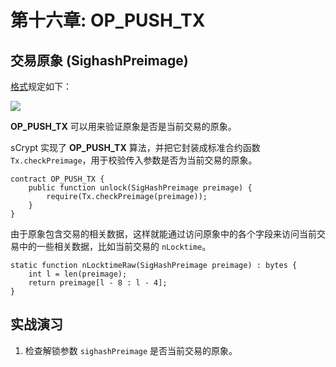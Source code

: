 # 第十六章: OP_PUSH_TX

## 交易原象 (SighashPreimage)

[格式](https://github.com/bitcoin-sv/bitcoin-sv/blob/master/doc/abc/replay-protected-sighash.md#digest-algorithm)规定如下：

![](https://img-blog.csdnimg.cn/20200712222718698.png?x-oss-process=image/watermark,type_ZmFuZ3poZW5naGVpdGk,shadow_10,text_aHR0cHM6Ly9ibG9nLmNzZG4ubmV0L2ZyZWVkb21oZXJv,size_16,color_FFFFFF,t_70#pic_center)

**OP_PUSH_TX** 可以用来验证原象是否是当前交易的原象。

sCrypt 实现了 **OP_PUSH_TX** 算法，并把它封装成标准合约函数 `Tx.checkPreimage`，用于校验传入参数是否为当前交易的原象。

```solidity
contract OP_PUSH_TX {
    public function unlock(SigHashPreimage preimage) { 
        require(Tx.checkPreimage(preimage));
    }
}
```

由于原象包含交易的相关数据，这样就能通过访问原象中的各个字段来访问当前交易中的一些相关数据，比如当前交易的 `nLocktime`。

```solidity
static function nLocktimeRaw(SigHashPreimage preimage) : bytes {
    int l = len(preimage);
    return preimage[l - 8 : l - 4];
}
```


## 实战演习

1. 检查解锁参数 `sighashPreimage` 是否当前交易的原象。

